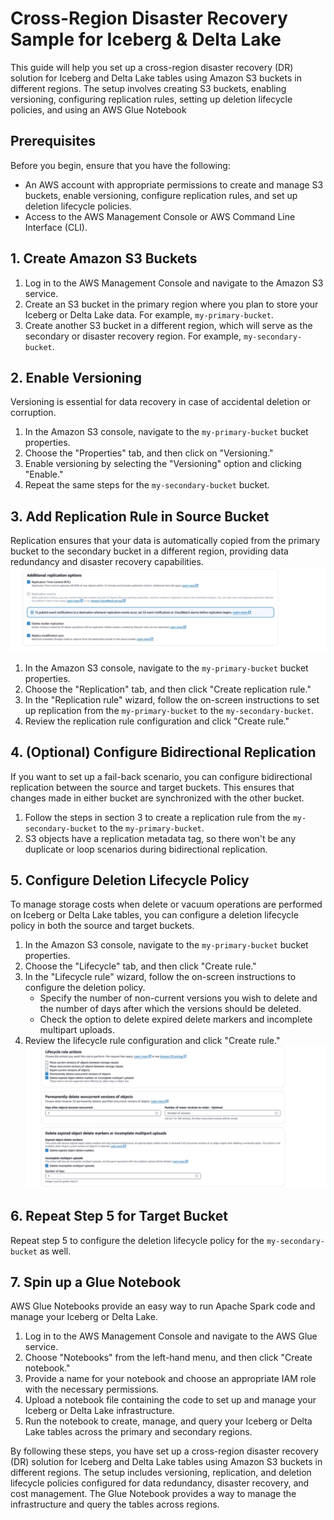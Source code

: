 # Cross-Region Disaster Recovery Sample for Iceberg & Delta Lake

This guide will help you set up a cross-region disaster recovery (DR) solution for Iceberg and Delta Lake tables using Amazon S3 buckets in different regions. The setup involves creating S3 buckets, enabling versioning, configuring replication rules, setting up deletion lifecycle policies, and using an AWS Glue Notebook

## Prerequisites

Before you begin, ensure that you have the following:

- An AWS account with appropriate permissions to create and manage S3 buckets, enable versioning, configure replication rules, and set up deletion lifecycle policies.
- Access to the AWS Management Console or AWS Command Line Interface (CLI).

## 1. Create Amazon S3 Buckets

1. Log in to the AWS Management Console and navigate to the Amazon S3 service.
2. Create an S3 bucket in the primary region where you plan to store your Iceberg or Delta Lake data. For example, `my-primary-bucket`.
3. Create another S3 bucket in a different region, which will serve as the secondary or disaster recovery region. For example, `my-secondary-bucket`.

## 2. Enable Versioning

Versioning is essential for data recovery in case of accidental deletion or corruption.

1. In the Amazon S3 console, navigate to the `my-primary-bucket` bucket properties.
2. Choose the "Properties" tab, and then click on "Versioning."
3. Enable versioning by selecting the "Versioning" option and clicking "Enable."
4. Repeat the same steps for the `my-secondary-bucket` bucket.

## 3. Add Replication Rule in Source Bucket

Replication ensures that your data is automatically copied from the primary bucket to the secondary bucket in a different region, providing data redundancy and disaster recovery capabilities.
  ![img1.jpeg](img1.jpeg)

1. In the Amazon S3 console, navigate to the `my-primary-bucket` bucket properties.
2. Choose the "Replication" tab, and then click "Create replication rule."
3. In the "Replication rule" wizard, follow the on-screen instructions to set up replication from the `my-primary-bucket` to the `my-secondary-bucket`.
4. Review the replication rule configuration and click "Create rule."

## 4. (Optional) Configure Bidirectional Replication

If you want to set up a fail-back scenario, you can configure bidirectional replication between the source and target buckets. This ensures that changes made in either bucket are synchronized with the other bucket.

1. Follow the steps in section 3 to create a replication rule from the `my-secondary-bucket` to the `my-primary-bucket`.
2. S3 objects have a replication metadata tag, so there won't be any duplicate or loop scenarios during bidirectional replication.

## 5. Configure Deletion Lifecycle Policy

To manage storage costs when delete or vacuum operations are performed on Iceberg or Delta Lake tables, you can configure a deletion lifecycle policy in both the source and target buckets.

1. In the Amazon S3 console, navigate to the `my-primary-bucket` bucket properties.
2. Choose the "Lifecycle" tab, and then click "Create rule."
3. In the "Lifecycle rule" wizard, follow the on-screen instructions to configure the deletion policy.
   - Specify the number of non-current versions you wish to delete and the number of days after which the versions should be deleted.
   - Check the option to delete expired delete markers and incomplete multipart uploads.
4. Review the lifecycle rule configuration and click "Create rule."
  ![img2.jpeg](img2.jpeg)

## 6. Repeat Step 5 for Target Bucket

Repeat step 5 to configure the deletion lifecycle policy for the `my-secondary-bucket` as well.

## 7. Spin up a Glue Notebook

AWS Glue Notebooks provide an easy way to run Apache Spark code and manage your Iceberg or Delta Lake.

1. Log in to the AWS Management Console and navigate to the AWS Glue service.
2. Choose "Notebooks" from the left-hand menu, and then click "Create notebook."
3. Provide a name for your notebook and choose an appropriate IAM role with the necessary permissions.
4. Upload a notebook file containing the code to set up and manage your Iceberg or Delta Lake infrastructure.
5. Run the notebook to create, manage, and query your Iceberg or Delta Lake tables across the primary and secondary regions.

By following these steps, you have set up a cross-region disaster recovery (DR) solution for Iceberg and Delta Lake tables using Amazon S3 buckets in different regions. The setup includes versioning, replication, and deletion lifecycle policies configured for data redundancy, disaster recovery, and cost management. The Glue Notebook provides a way to manage the infrastructure and query the tables across regions.
